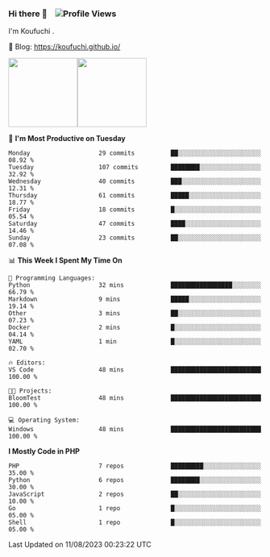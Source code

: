 ### Hi there 👋 &nbsp;&nbsp; ![Profile Views](http://img.shields.io/badge/Profile%20Views-122-blue)

I'm Koufuchi . 

📔 Blog: <https://koufuchi.github.io/>

<img align="" height="137px" src="https://github-readme-stats.vercel.app/api?username=Koufuchi&hide=issues,contribs&show_icons=true&line_height=21&theme=radical&locale=en" /><img align="" height="137px" src="https://github-readme-stats.vercel.app/api/top-langs/?username=Koufuchi&layout=compact&hide=blade,html,css&theme=radical&locale=en" />

<!--START_SECTION:waka-->
📅 **I'm Most Productive on Tuesday** 

```text
Monday                   29 commits          ██░░░░░░░░░░░░░░░░░░░░░░░   08.92 % 
Tuesday                  107 commits         ████████░░░░░░░░░░░░░░░░░   32.92 % 
Wednesday                40 commits          ███░░░░░░░░░░░░░░░░░░░░░░   12.31 % 
Thursday                 61 commits          █████░░░░░░░░░░░░░░░░░░░░   18.77 % 
Friday                   18 commits          █░░░░░░░░░░░░░░░░░░░░░░░░   05.54 % 
Saturday                 47 commits          ████░░░░░░░░░░░░░░░░░░░░░   14.46 % 
Sunday                   23 commits          ██░░░░░░░░░░░░░░░░░░░░░░░   07.08 % 
```


📊 **This Week I Spent My Time On** 

```text
💬 Programming Languages: 
Python                   32 mins             █████████████████░░░░░░░░   66.79 % 
Markdown                 9 mins              █████░░░░░░░░░░░░░░░░░░░░   19.14 % 
Other                    3 mins              ██░░░░░░░░░░░░░░░░░░░░░░░   07.23 % 
Docker                   2 mins              █░░░░░░░░░░░░░░░░░░░░░░░░   04.14 % 
YAML                     1 min               █░░░░░░░░░░░░░░░░░░░░░░░░   02.70 % 

🔥 Editors: 
VS Code                  48 mins             █████████████████████████   100.00 % 

🐱‍💻 Projects: 
BloomTest                48 mins             █████████████████████████   100.00 % 

💻 Operating System: 
Windows                  48 mins             █████████████████████████   100.00 % 
```

**I Mostly Code in PHP** 

```text
PHP                      7 repos             █████████░░░░░░░░░░░░░░░░   35.00 % 
Python                   6 repos             ████████░░░░░░░░░░░░░░░░░   30.00 % 
JavaScript               2 repos             ██░░░░░░░░░░░░░░░░░░░░░░░   10.00 % 
Go                       1 repo              █░░░░░░░░░░░░░░░░░░░░░░░░   05.00 % 
Shell                    1 repo              █░░░░░░░░░░░░░░░░░░░░░░░░   05.00 % 
```




 Last Updated on 11/08/2023 00:23:22 UTC
<!--END_SECTION:waka-->



